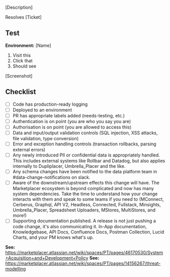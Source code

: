 <!-- Ensure PR title is more descriptive than just the branch name. -->

[Description] <!-- The first paragraph will show in #changelog in Slack. -->

Resolves [Ticket]

## Test

**Environment:** [Name]

1. Visit this
2. Click that
3. Should see

[Screenshot]

## Checklist

- [ ] Code has production-ready logging
- [ ] Deployed to an environment
- [ ] PR has appropriate labels added (needs-testing, etc.)
- [ ] Authentication is on point (you are who you say you are)
- [ ] Authorisation is on point (you are allowed to access this)
- [ ] Data and input/output validation controls (SQL injection, XSS attacks, file validation, type conversion)
- [ ] Error and exception handling controls (transaction rollbacks, parsing external errors)
- [ ] Any newly introduced PII or confidential data is appropriately handled.  This includes external systems like Rollbar and Datadog, but also applies internally to Dupliplacer, Umbrella_Placer and the like.
- [ ] Any schema changes have been notified to the data platform team in #data-change-notifications on slack.
- [ ] Aware of the downstream/upstream effects this change will have. The Marketplacer ecosystem is beyond complicated and now has many system dependencies.  Take the time to understand how your change interacts with them and speak to some teams if you need to (MConnect, Cerberus, Graphql, API V2, Headless, Connected, Fullstack, Minsights, Umbrella_Placer, Spreadsheet Uploaders, MStores, MultiStores, and more!)
- [ ] Supporting documentation published. A release is not just pushing a code change, it's also communicating it.
In-App documentation, Knowledgebase, API Docs, Confluence Docs, Postman Collection, Lucid Charts, and your PM knows what's up.

**See:** https://marketplacer.atlassian.net/wiki/spaces/PT/pages/46170530/System+Acquisition+and+Development+Policy
**See:** https://marketplacer.atlassian.net/wiki/spaces/PT/pages/14156267/threat-modelling
